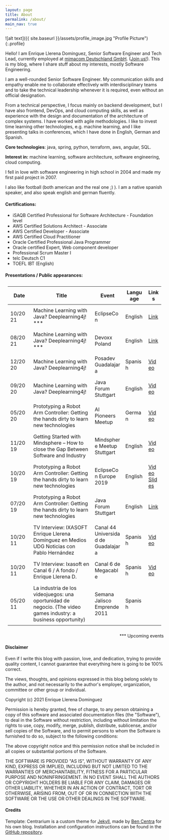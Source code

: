 ```yaml
---
layout: page
title: About
permalink: /about/
main_nav: true
---
```


![alt text]({{ site.baseurl }}/assets/profile_image.jpg "Profile Picture"){:.profile}

Hello! I am Enrique Llerena Dominguez, Senior Software Engineer and Tech Lead, currently employed at [mimacom Deutschland GmbH][mimacom]. ([Join us!][mimacomcareer]).
This is my blog, where I share stuff about my interests, mostly Software Engineering.

I am a well-rounded Senior Software Engineer. My communication skills and empathy enable me to collaborate effectively with interdisciplinary teams and to take the technical leadership whenever it is required, even without an official designation.

From a technical perspective, I focus mainly on backend development, but I have also frontend, DevOps, and cloud computing skills, as well as experience with the design and documentation of the architecture of complex systems. I have worked with agile methodologies. I like to invest time learning other technologies, e.g. machine learning,  and I like presenting talks in conferences, which I have done in English, German and Spanish.

**Core technologies**: java,  spring,  python, terraform, aws, angular, SQL.

**Interest in:** machine learning,  software architecture,  software engineering,  cloud computing.

I fell in love with software engineering in high school in 2004 and made my first paid project in 2007. 

I also like football (both american and the real one ;) ).
I am a native spanish speaker, and also speak english and german fluently.

#### Certifications:
- iSAQB Certified Professional for Software Architecture - Foundation level
- AWS Certified Solutions Architect - Associate
- AWS Certified Developer - Associate
- AWS Certified Cloud Practitioner
- Oracle Certified Professional Java Programmer
- Oracle certified Expert, Web component developer
- Professional Scrum Master I
- telc Deutsch C1
- TOEFL IBT (English) 

#### Presentations / Public appearances:

<table id="no-more-tables">
 <thead>
   <tr>
     <th class="table-col-1">Date</th>
     <th class="table-col-2">Title</th>
     <th class="table-col-3">Event</th>
     <th class="table-col-4">Language</th>
     <th class="table-col-5">Links</th>
    </tr>
 </thead>
 <tbody>
   <tr>
     <td data-title="Date" class="table-col-1">10/2021</td>
     <td data-title="Title" class="table-col-2">Machine Learning with Java? Deeplearning4j! ***</td>
     <td data-title="Event" class="table-col-3">EclipseCon</td>
     <td data-title="Language" class="table-col-4">English</td>
     <td data-title="Links" class="table-col-5"><a href="https://www.eclipsecon.org/2021/news/congratulations-early-speakers">Link</a></td>
   </tr>
   <tr>
     <td data-title="Date" class="table-col-1">08/2021</td>
     <td data-title="Title" class="table-col-2">Machine Learning with Java? Deeplearning4j! ***</td>
     <td data-title="Event" class="table-col-3">Devoxx Poland</td>
     <td data-title="Language" class="table-col-4">English</td>
     <td data-title="Links" class="table-col-5"><a href="https://devoxx.pl/talk-details/?id=14201">Link</a></td>
   </tr>
   <tr>
     <td data-title="Date" class="table-col-1">12/2020</td>
     <td data-title="Title" class="table-col-2">Machine Learning with Java? Deeplearning4j!</td>
     <td data-title="Event" class="table-col-3">Posadev Guadalajara</td>
     <td data-title="Language" class="table-col-4">Spanish</td>
     <td data-title="Links" class="table-col-5"><a href="https://youtube.com/watch?t=58m38s&amp;v=86gGUzXdiyA">Video</a></td>
   </tr>
   <tr>
     <td data-title="Date" class="table-col-1">09/2020</td>
     <td data-title="Title" class="table-col-2">Machine Learning with Java? Deeplearning4j!</td>
     <td data-title="Event" class="table-col-3">Java Forum Stuttgart</td>
     <td data-title="Language" class="table-col-4">English</td>
     <td data-title="Links" class="table-col-5"><a href="https://online.java-forum-stuttgart.de/b1/">Video</a></td>
   </tr>
   <tr>
     <td data-title="Date" class="table-col-1">05/2020</td>
     <td data-title="Title" class="table-col-2">Prototyping a Robot Arm Controller: Getting the hands dirty to learn new technologies</td>
     <td data-title="Event" class="table-col-3">AI Pioneers Meetup</td>
     <td data-title="Language" class="table-col-4">German</td>
     <td data-title="Links" class="table-col-5"><a href="http://www.youtube.com/watch?v=3BJCXpBOUgM&amp;t=16m26s">Video</a></td>
   </tr>
   <tr>
     <td data-title="Date" class="table-col-1">11/2019</td>
     <td data-title="Title" class="table-col-2">Getting Started with Mindsphere – How to close the Gap Between Software and Industry</td>
     <td data-title="Event" class="table-col-3">Mindsphere Meetup Stuttgart</td>
     <td data-title="Language" class="table-col-4">English</td>
     <td data-title="Links" class="table-col-5"><a href="https://www.youtube.com/watch?v=oWWcAps3QB4">Video</a></td>
   </tr>
   <tr>
     <td data-title="Date" class="table-col-1">10/2019</td>
     <td data-title="Title" class="table-col-2">Prototyping a Robot Arm Controller: Getting the hands dirty to learn new technologies</td>
     <td data-title="Event" class="table-col-3">EclipseCon Europe 2019</td>
     <td data-title="Language" class="table-col-4">English</td>
     <td data-title="Links" class="table-col-5"><a href="http://www.youtube.com/watch?v=JWlY6wcq-mY">Video</a> <a href="https://www.eclipsecon.org/europe2019/sessions/prototyping-robot-arm-controller-getting-hands-dirty-learn-new-technologies">Slides</a></td>
   </tr>
   <tr>
     <td data-title="Date" class="table-col-1">07/2019</td>
     <td data-title="Title" class="table-col-2">Prototyping a Robot Arm Controller: Getting the hands dirty to learn new technologies</td>
     <td data-title="Event" class="table-col-3">Java Forum Stuttgart</td>
     <td data-title="Language" class="table-col-4">English</td>
     <td data-title="Links" class="table-col-5"><a href="https://www.java-forum-stuttgart.de/de/Vortr%E4ge+von+14.30+-+15.15+Uhr.html#D5">Link</a></td>
   </tr>
   <tr>
     <td data-title="Date" class="table-col-1">10/2011</td>
     <td data-title="Title" class="table-col-2">TV Interview: IXASOFT Enrique Llerena Domínguez en Medios UDG Noticias con Pablo Hernández  </td>
     <td data-title="Event" class="table-col-3">Canal 44 Universidad de Guadalajara</td>
     <td data-title="Language" class="table-col-4">Spanish</td>
     <td data-title="Links" class="table-col-5"><a href="https://www.youtube.com/watch?v=wP9zBDkbT6U">Video</a></td>
   </tr>
   <tr>
     <td data-title="Date" class="table-col-1">10/2011</td>
     <td data-title="Title" class="table-col-2">TV Interview: Ixasoft en Canal 6 / A fondo / Enrique Llerena D.  </td>
     <td data-title="Event" class="table-col-3">Canal 6 de Megacable</td>
     <td data-title="Language" class="table-col-4">Spanish</td>
     <td data-title="Links" class="table-col-5"><a href="https://www.youtube.com/watch?v=yfTvWXNrIOE">Video</a></td>
   </tr>
   <tr>
     <td data-title="Date" class="table-col-1">05/2011</td>
     <td data-title="Title" class="table-col-2">La industria de los videojuegos: una oportunidad de negocio. (The video games industry: a business opportunity)</td>
     <td data-title="Event" class="table-col-3">Semana Jalisco Emprende 2011</td>
     <td data-title="Language" class="table-col-4">Spanish</td>
     <td data-title="Links" class="table-col-5">&nbsp;</td>
   </tr>
 </tbody>
</table>

<div style="text-align: right"> *** Upcoming events </div>

<style>
@media only screen and (min-width: 768px) {
  table, th, td {
    padding: 0.5em;
    word-break: break-word;
  }
  
  .table-col-1 {
    width: 15%;
  
  }
  .table-col-2 {
    width: 40%;
  }
  .table-col-3 {
    width: 20%;
  }
  .table-col-4 {
    width: 15%;
  }
  .table-col-5 {
    width: 10%;
  }
}
@media only screen and (max-width: 768px) {
	
	/* Force table to not be like tables anymore */
	#no-more-tables table, 
	#no-more-tables thead, 
	#no-more-tables tbody, 
	#no-more-tables th, 
	#no-more-tables td, 
	#no-more-tables tr { 
		display: block; 
	}
 
	/* Hide table headers (but not display: none;, for accessibility) */
	#no-more-tables thead tr { 
		position: absolute;
		top: -9999px;
		left: -9999px;
	}
 
	#no-more-tables tr { border: 1px solid #ccc; }
 
	#no-more-tables td { 
		/* Behave  like a "row" */
		border: none;
		border-bottom: 1px solid #eee; 
		position: relative;
		padding-left: 35%; 
		padding-right: 5%; 
		white-space: normal;
		text-align:left;
	}
 
	#no-more-tables td:before { 
		/* Now like a table header */
		position: absolute;
		/* Top/left values mimic padding */
		left: 6px;
		width: 45%; 
		padding-right: 10px; 
		white-space: nowrap;
		text-align:left;
		font-weight: bold;
	}
 
	/*
	Label the data
	*/
	#no-more-tables td:before { content: attr(data-title); }
}

</style>




#### Disclaimer

Even if I write this blog with passion, love, and dedication, trying to provide quality content, I cannot guarantee that everything here is going to be 100% correct.

The views, thoughts, and opinions expressed in this blog belong solely to the author, and not necessarily to the author's employer, organization, committee or other group or individual.

Copyright (c) 2021 Enrique Llerena Dominguez

Permission is hereby granted, free of charge, to any person obtaining a copy
of this software and associated documentation files (the "Software"), to deal
in the Software without restriction, including without limitation the rights
to use, copy, modify, merge, publish, distribute, sublicense, and/or sell
copies of the Software, and to permit persons to whom the Software is
furnished to do so, subject to the following conditions:

The above copyright notice and this permission notice shall be included in all
copies or substantial portions of the Software.

THE SOFTWARE IS PROVIDED "AS IS", WITHOUT WARRANTY OF ANY KIND, EXPRESS OR
IMPLIED, INCLUDING BUT NOT LIMITED TO THE WARRANTIES OF MERCHANTABILITY,
FITNESS FOR A PARTICULAR PURPOSE AND NONINFRINGEMENT. IN NO EVENT SHALL THE
AUTHORS OR COPYRIGHT HOLDERS BE LIABLE FOR ANY CLAIM, DAMAGES OR OTHER
LIABILITY, WHETHER IN AN ACTION OF CONTRACT, TORT OR OTHERWISE, ARISING FROM,
OUT OF OR IN CONNECTION WITH THE SOFTWARE OR THE USE OR OTHER DEALINGS IN THE
SOFTWARE.

#### Credits

Template:
Centrarium is a custom theme for [Jekyll][jekyll], made by [Ben Centra][bencentra] for his own blog. Installation and configuration instructions can be found in the [GitHub repository](https://github.com/bencentra/centrarium).


[mimacom]: https://www.mimacom.com
[mimacomcareer]: https://www.mimacom.com/karriere/#jobs
[centrarium]: https://github.com/bencentra/centrarium
[bencentra]: http://bencentra.com
[jekyll]: https://github.com/jekyll/jekyll
[JFS_roboarmcontroller]: https://www.java-forum-stuttgart.de/de/Vortr%E4ge+von+14.30+-+15.15+Uhr.html#D5
[roboarmcontroller_demo]: http://www.youtube.com/watch?v=JWlY6wcq-mY&t=29m10s
[eclipsecon_roboarmcontroller_video]: http://www.youtube.com/watch?v=JWlY6wcq-mY
[eclipsecon_roboarmcontroller_slides]: https://www.eclipsecon.org/europe2019/sessions/prototyping-robot-arm-controller-getting-hands-dirty-learn-new-technologies
[mimacom_mindsphere_meetup_1]: https://www.youtube.com/watch?v=oWWcAps3QB4
[ai_pioneers_meetup_0520]: http://www.youtube.com/watch?v=3BJCXpBOUgM&t=16m26s
[tv_interview_canal6]: https://www.youtube.com/watch?v=yfTvWXNrIOE
[tv_interview_udg]: https://www.youtube.com/watch?v=wP9zBDkbT6U
[posadev_gdl_2020]: https://youtube.com/watch?t=58m38s&v=86gGUzXdiyA
[jfs_2020]: https://online.java-forum-stuttgart.de/b1/
